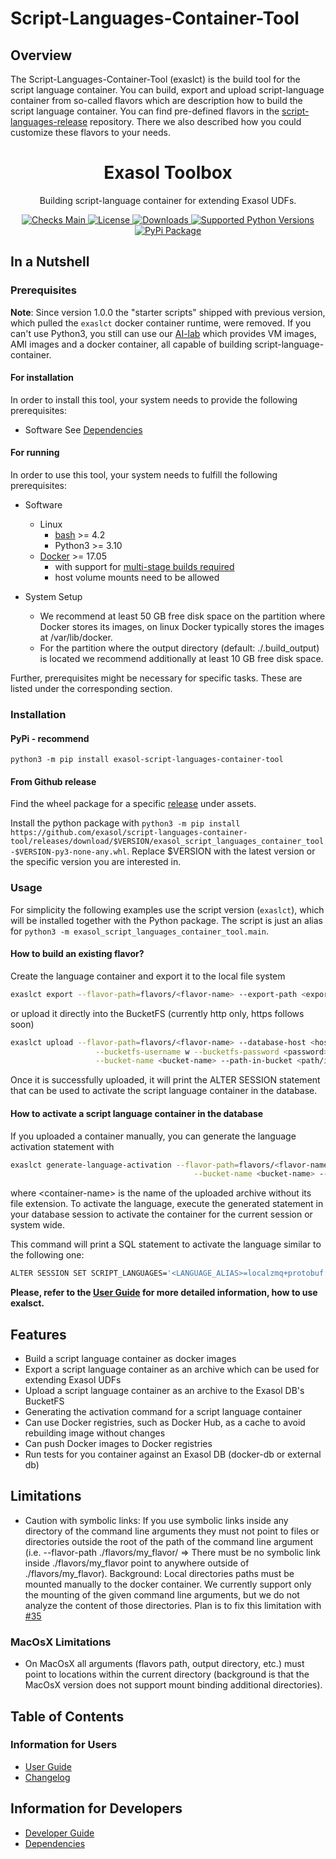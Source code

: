 # Script-Languages-Container-Tool

## Overview

The Script-Languages-Container-Tool (exaslct) is the build tool for the script language container.
You can build, export and upload script-language container from so-called flavors
which are description how to build the script language container. You can find pre-defined flavors
in the [script-languages-release](https://github.com/exasol/script-languages-release) repository.
There we also described how you could customize these flavors to your needs.
<h1 align="center">Exasol Toolbox</h1>

<p align="center">
Building script-language container for extending Exasol UDFs.
</p>

<p align="center">

<a href="https://github.com/exasol/script-languages-container-tool/actions/workflows/ci.yml">
    <img src="https://github.com/exasol/script-languages-container-tool/actions/workflows/main.yml/badge.svg?branch=main" alt="Checks Main">
</a>
<a href="https://opensource.org/licenses/MIT">
    <img src="https://img.shields.io/pypi/l/exasol-script-languages-container-tool" alt="License">
</a>
<a href="https://pypi.org/project/exasol-script-languages-container-tool/">
    <img src="https://img.shields.io/pypi/dm/exasol-script-languages-container-tool" alt="Downloads">
</a>
<a href="https://pypi.org/project/exasol-script-languages-container-tool/">
    <img src="https://img.shields.io/pypi/pyversions/exasol-script-languages-container-tool" alt="Supported Python Versions">
</a>
<a href="https://pypi.org/project/exasol-script-languages-container-tool/">
    <img src="https://img.shields.io/pypi/v/exasol-script-languages-container-tool" alt="PyPi Package">
</a>
</p>


## In a Nutshell

### Prerequisites

**Note**: Since version 1.0.0 the "starter scripts" shipped with previous version, which pulled the `exaslct` docker container runtime, were removed. If you can't use Python3, you still can use our [AI-lab](https://github.com/exasol/ai-lab) which provides VM images, AMI images and a docker container, all capable of building script-language-container.

#### For installation

In order to install this tool, your system needs to provide
the following prerequisites:

* Software
    See [Dependencies](doc/dependencies.md)


#### For running

In order to use this tool, your system needs to fulfill the following prerequisites:

* Software
    * Linux
      * [bash](https://www.gnu.org/software/bash/) >= 4.2
      * Python3 >= 3.10
    * [Docker](https://docs.docker.com/) >= 17.05
      * with support for [multi-stage builds required](https://docs.docker.com/develop/develop-images/multistage-build/)
      * host volume mounts need to be allowed

* System Setup
    * We recommend at least 50 GB free disk space on the partition
      where Docker stores its images, on linux Docker typically stores
      the images at /var/lib/docker.
    * For the partition where the output directory (default: ./.build_output)
      is located we recommend additionally at least 10 GB free disk space.

Further, prerequisites might be necessary for specific tasks. These are listed under the corresponding section.

### Installation

#### PyPi - recommend

```
python3 -m pip install exasol-script-languages-container-tool
```

#### From Github release

Find the wheel package for a specific [release](https://github.com/exasol/script-languages-container-tool/releases) under assets.

Install the python package with `python3 -m pip install https://github.com/exasol/script-languages-container-tool/releases/download/$VERSION/exasol_script_languages_container_tool-$VERSION-py3-none-any.whl`. Replace $VERSION with the latest version or the specific version you are interested in.

### Usage

For simplicity the following examples use the script version (`exaslct`), which will be installed together with the Python package. The script is just an alias for `python3 -m exasol_script_languages_container_tool.main`.

#### How to build an existing flavor?

Create the language container and export it to the local file system

```bash
exaslct export --flavor-path=flavors/<flavor-name> --export-path <export-path>
```

or upload it directly into the BucketFS (currently http only, https follows soon)

```bash
exaslct upload --flavor-path=flavors/<flavor-name> --database-host <hostname-or-ip> --bucketfs-port <port> \
                   --bucketfs-username w --bucketfs-password <password>  --bucketfs-name <bucketfs-name> \
                   --bucket-name <bucket-name> --path-in-bucket <path/in/bucket>
```

Once it is successfully uploaded, it will print the ALTER SESSION statement
that can be used to activate the script language container in the database.

#### How to activate a script language container in the database

If you uploaded a container manually, you can generate the language activation statement with

```bash
exaslct generate-language-activation --flavor-path=flavors/<flavor-name> --bucketfs-name <bucketfs-name> \
                                         --bucket-name <bucket-name> --path-in-bucket <path/in/bucket> --container-name <container-name>
```

where \<container-name> is the name of the uploaded archive without its file extension. To activate the language, execute the generated statement in your database session to activate the container for the current session or system wide.

This command will print a SQL statement to activate the language similar to the following one:

```bash
ALTER SESSION SET SCRIPT_LANGUAGES='<LANGUAGE_ALIAS>=localzmq+protobuf:///<bucketfs-name>/<bucket-name>/<path-in-bucket>/<container-name>?lang=<language>#buckets/<bucketfs-name>/<bucket-name>/<path-in-bucket>/<container-name>/exaudf/exaudfclient[_py3]';
```

**Please, refer to the [User Guide](doc/user_guide/user_guide.md) for more detailed information, how to use exalsct.**

## Features

* Build a script language container as docker images
* Export a script language container as an archive which can be used for extending Exasol UDFs
* Upload a script language container as an archive to the Exasol DB's BucketFS
* Generating the activation command for a script language container
* Can use Docker registries, such as Docker Hub, as a cache to avoid rebuilding image without changes
* Can push Docker images to Docker registries
* Run tests for you container against an Exasol DB (docker-db or external db)

## Limitations

* Caution with symbolic links:
  If you use symbolic links inside any directory of the command line arguments
  they must not point to files or directories outside the root of the path of the
  command line argument (i.e. --flavor-path ./flavors/my_flavor/ => There must be no symbolic
  link inside ./flavors/my_flavor point to anywhere outside of ./flavors/my_flavor).
  Background: Local directories paths must be mounted manually to the docker container.
  We currently support only the mounting of the given command line arguments, but we do not analyze
  the content of those directories.
  Plan is to fix this limitation with [#35](https://github.com/exasol/script-languages-container-tool/issues/35)


### MacOsX Limitations

* On MacOsX all arguments (flavors path, output directory, etc.) must point to locations within the current directory (background is that the MacOsX version does not support mount binding additional directories).

## Table of Contents

### Information for Users

* [User Guide](doc/user_guide/user_guide.md)
* [Changelog](doc/changes/changelog.md)

## Information for Developers

* [Developer Guide](doc/developer_guide/developer_guide.md)
* [Dependencies](doc/dependencies.md)
